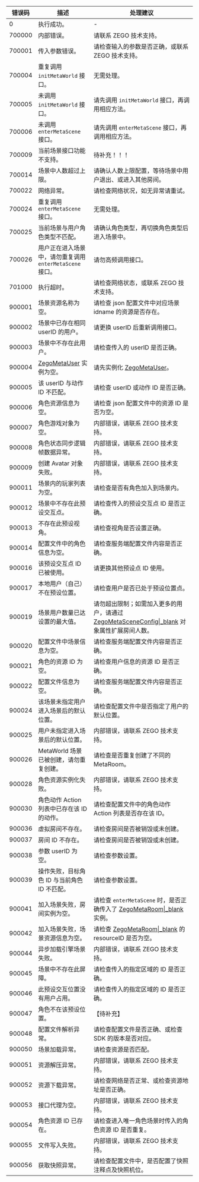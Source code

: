 |错误码|描述|处理建议|
|-|-|-|
| 0 | 执行成功。 | - |
| 700000 | 内部错误。 | 请联系 ZEGO 技术支持。|
| 700001 | 传入参数错误。 |  请检查输入的参数是否正确，或联系 ZEGO 技术支持。|
| 700004 | 重复调用 `initMetaWorld` 接口。 |  无需处理。|
| 700005 | 未调用 `initMetaWorld` 接口。 | 请先调用 `initMetaWorld` 接口，再调用相应方法。|
| 700006 | 未调用 `enterMetaScene` 接口。 | 请先调用 `enterMetaScene` 接口，再调用相应方法。|
| 700009 | 当前场景接口功能不支持。 | 待补充！！！|
| 700014 | 场景中人数超过上限。| 请确认人数上限配置，等待场景中用户退出、或进入其他房间。|
| 700022 | 网络异常。 | 请检查网络状况，如无异常请重试。|
| 700024 | 重复调用 `enterMetaScene` 接口。|无需处理。|
| 700025 | 当前场景与用户角色类型不匹配。| 请确认角色类型，再切换角色类型后进入场景中。|
| 700026 | 用户正在进入场景中，请勿重复调用 `enterMetaScene` 接口。 | 请勿高频调用接口。|
| 701000 | 执行超时。|  请检查网络状态，或联系 ZEGO 技术支持。|
| 900001 | 场景资源名称为空。| 请检查 json 配置文件中对应场景 idname 的资源是否存在。|
| 900002 | 场景中已存在相同 userID 的用户。| 请更换 userID 后重新调用接口。|
| 900003 | 场景中不存在此用户。 | 请检查传入的 userID 是否正确。|
| 900004 | [ZegoMetaUser](@-ZegoMetaUser) 实例为空。| 请先实例化 [ZegoMetaUser](@-ZegoMetaUser)。|
| 900005 | 该 userID 与动作 ID 不匹配。| 请检查 userID 或动作 ID 是否正确。|
| 900006 | 角色资源信息为空。| 请检查 json 配置文件中的资源 ID 是否为空。|
| 900007 | 角色游戏对象为空。| 内部错误，请联系 ZEGO 技术支持。 |
| 900008 | 角色状态同步逻辑帧数据异常。| 内部错误，请联系 ZEGO 技术支持。|
| 900009 | 创建 Avatar 对象失败。| 内部错误，请联系 ZEGO 技术支持。|
| 900011 | 场景内的玩家列表为空。| 请检查是否有角色加入到场景内。|
| 900012 | 场景中不存在此预设交互点。| 请检查传入的预设交互点 ID 是否正确。|
| 900013 | 不存在此预设视角。| 请检查视角是否设置正确。|
| 900014 | 配置文件中的角色信息为空。| 请检查服务端配置文件内容是否正确。|
| 900016 | 该预设交互点 ID 已被使用。| 请更换其他预设点 ID 使用。|
| 900017 | 本地用户（自己）不在预设位置。| 请检查用户是否已处于预设位置点。|
| 900019 | 场景用户数量已达设置的最大值。 | 请勿超出限制；如需加入更多的用户，请通过 [ZegoMetaSceneConfig\|_blank](@-ZegoMetaSceneConfig) 对象属性扩展房间人数。|
| 900020 | 配置文件中场景信息为空。| 请检查服务端配置文件内容是否正确。|
| 900021 | 角色的资源 ID 为空。| 请检查用户信息的资源 ID 是否正确。|
| 900022 | 配置文件信息为空。 | 请检查服务端配置文件内容是否正确。|
| 900024 | 该场景未指定用户进入场景后的默认位置。 | 请检查配置文件中是否指定了用户的默认位置。|
| 900025 | 用户未指定进入场景后的默认位置。| 内部错误，请联系 ZEGO 技术支持。|
| 900026 | MetaWorld 场景已被创建，请勿重复创建。| 请检查是否重复创建了不同的 MetaRoom。|
| 900028 | 角色资源实例化失败。| 内部错误，请联系 ZEGO 技术支持。|
| 900030 | 角色动作 Action 列表中已存在该 ID 的动作。| 请检查配置文件中的角色动作 Action 列表是否存在该 ID。|
| 900036 | 虚拟房间不存在。| 请检查房间是否被销毁或未创建。|
| 900037 | 房间 ID 不存在。 | 请检查房间是否被销毁或未创建。|
| 900038 | 参数 userID 为空。| 请检查参数设置。|
| 900039 | 操作失败，目标角色 ID 与当前角色 ID 不匹配。| 请检查参数设置。|
| 900041 | 加入场景失败，房间实例为空。| 请检查 `enterMetaScene` 时，是否正确传入了 [ZegoMetaRoom\|_blank](@-ZegoMetaRoom) 实例。|
| 900042 | 加入场景失败，场景资源信息为空。| 请检查 [ZegoMetaRoom\|_blank](@-ZegoMetaRoom) 的 resourceID 是否为空。|
| 900044 | 异步加载引擎场景失败。 | 内部错误，请联系 ZEGO 技术支持。|
| 900045 | 场景中不存在此屏障。 | 请检查传入的指定区域的 ID 是否正确。|
| 900046 | 此预设交互位置没有用户占用。| 请检查传入的指定区域的 ID 是否正确。|
| 900047 | 角色不在该预设位置。| 【待补充】|
| 900048 | 配置文件解析异常。| 请检查配置文件是否正确、或检查 SDK 的版本是否对应。|
| 900050 | 场景加载异常。| 请检查资源是否匹配。|
| 900051 | 资源解压异常。| 内部错误，请联系 ZEGO 技术支持。|
| 900052 | 资源下载异常。| 请检查网络是否正常、或检查资源地址是否正确。|
| 900053 | 接口代理为空。 | 内部错误，请联系 ZEGO 技术支持。|
| 900054 | 角色资源 ID 已存在。 | 请检查进入唯一角色场景时传入的角色资源 ID 是否重复。|
| 900055 | 文件写入失败。| 内部错误，请联系 ZEGO 技术支持。|
| 900056 | 获取快照异常。| 请检查配置文件中，是否配置了快照注释点及快照机位。|
